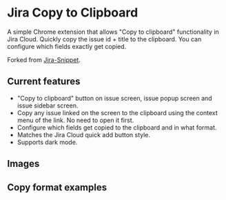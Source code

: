 # Jira Copy to Clipboard

A simple Chrome extension that allows "Copy to clipboard" functionality in Jira Cloud. Quickly copy the issue id + title to the clipboard. You can configure which fields exactly get copied.

Forked from [Jira-Snippet](https://github.com/daemonLibra/Jira-Snippet).

## Current features
- "Copy to clipboard" button on issue screen, issue popup screen and issue sidebar screen.
- Copy any issue linked on the screen to the clipboard using the context menu of the link. No need to open it first.
- Configure which fields get copied to the clipboard and in what format.
- Matches the Jira Cloud quick add button style.
- Supports dark mode.

## Images

## Copy format examples

